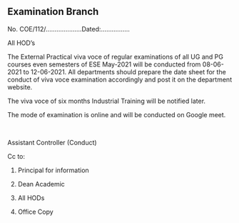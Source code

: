 ## Examination Branch

No. COE/112/....................Dated:................


All HOD’s

The External Practical viva voce of regular examinations of all UG and PG courses even semesters of ESE May-2021 will be conducted from 08-06-2021 to 12-06-2021. All departments should prepare the date sheet for the conduct of viva voce examination accordingly and post it on the department website.      

The viva voce of six months Industrial Training will be notified later.

The mode of examination is online and will be conducted on Google meet.

</br>

Assistant Controller (Conduct)


Cc to:

1. Principal for information

2. Dean Academic

3. All HODs

4. Office Copy
 
